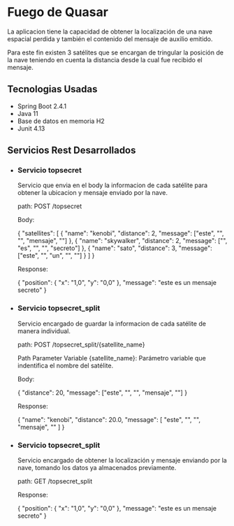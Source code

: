 # Fuego de Quasar

La aplicacion tiene la capacidad de obtener la localización de una nave espacial perdida y también el contenido del mensaje de auxilio emitido.

Para este fin existen 3 satélites que se encargan de tringular la posición de la nave teniendo en cuenta la distancia desde la cual fue recibido el mensaje.

## Tecnologias Usadas

- Spring Boot 2.4.1
- Java 11
- Base de datos en memoria H2
- Junit 4.13


## Servicios Rest Desarrollados

- ### Servicio topsecret

  Servicio que envia en el body la informacion de cada satélite para obtener la ubicacion y mensaje enviado por la nave.

  path: POST /topsecret
  
  Body: 
  
  {
    "satellites": [
        {
            "name": "kenobi",
            "distance": 2,
            "message": ["este", "", "", "mensaje", ""]
        },
        {
            "name": "skywalker",
            "distance": 2,
            "message": ["", "es", "", "", "secreto"]
        },
        {
            "name": "sato",
            "distance": 3,
            "message": ["este", "", "un", "", ""]
        }
    ]
}

  Response: 

  {
      "position": {
          "x": "1,0",
          "y": "0,0"
      },
      "message": "este es un mensaje secreto"
  }

- ### Servicio topsecret_split

  Servicio encargado de guardar la informacion de cada satélite de manera individual.

  path: POST /topsecret_split/{satellite_name}
  
  Path Parameter Variable {satellite_name}: Parámetro variable que indentifica el nombre del satélite.
  
  Body: 
  
  {
    "distance": 20,
   "message": ["este", "", "", "mensaje", ""]
  }

  Response: 

  {
      "name": "kenobi",
      "distance": 20.0,
      "message": [
          "este",
          "",
          "",
          "mensaje",
          ""
      ]
  }
  
 - ### Servicio topsecret_split
 
   Servicio encargado de obtener la localización y mensaje enviando por la nave, tomando los datos ya almacenados previamente.

   path: GET /topsecret_split


   Response: 

   {
     "position": {
         "x": "1,0",
         "y": "0,0"
     },
     "message": "este es un mensaje secreto"
   }




 

